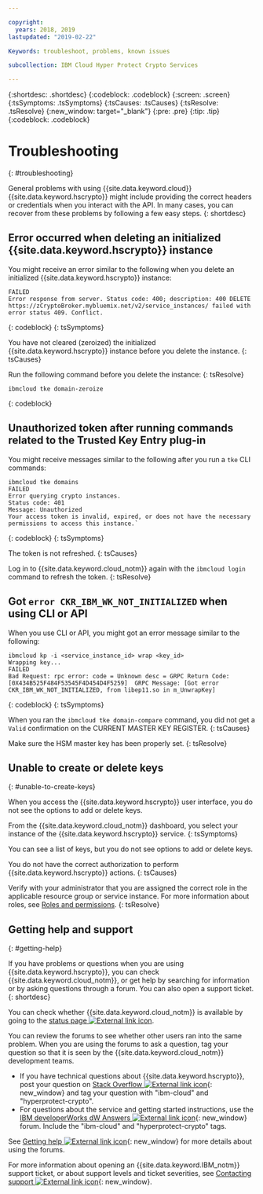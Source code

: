 ```yaml
---

copyright:
  years: 2018, 2019
lastupdated: "2019-02-22"

Keywords: troubleshoot, problems, known issues

subcollection: IBM Cloud Hyper Protect Crypto Services

---
```


{:shortdesc: .shortdesc}
{:codeblock: .codeblock}
{:screen: .screen}
{:tsSymptoms: .tsSymptoms}
{:tsCauses: .tsCauses}
{:tsResolve: .tsResolve}
{:new_window: target="_blank"}
{:pre: .pre}
{:tip: .tip}
{:codeblock: .codeblock}

# Troubleshooting
{: #troubleshooting}

General problems with using {{site.data.keyword.cloud}} {{site.data.keyword.hscrypto}} might include providing the correct headers or credentials when you interact with the API. In many cases, you can recover from these problems by following a few easy steps.
{: shortdesc}

## Error occurred when deleting an initialized {{site.data.keyword.hscrypto}} instance

You might receive an error similar to the following when you delete an initialized {{site.data.keyword.hscrypto}} instance:

```
FAILED
Error response from server. Status code: 400; description: 400 DELETE https://zCryptoBroker.mybluemix.net/v2/service_instances/ failed with error status 409. Conflict.
```
{: codeblock}
{: tsSymptoms}

You have not cleared (zeroized) the initialized {{site.data.keyword.hscrypto}} instance before you delete the instance.
{: tsCauses}

Run the following command before you delete the instance:
{: tsResolve}

```
ibmcloud tke domain-zeroize
```
{: codeblock}

## Unauthorized token after running commands related to the Trusted Key Entry plug-in

You might receive messages similar to the following after you run a `tke` CLI commands:

```
ibmcloud tke domains
FAILED
Error querying crypto instances.
Status code: 401
Message: Unauthorized
Your access token is invalid, expired, or does not have the necessary permissions to access this instance.`
```
{: codeblock}
{: tsSymptoms}

The token is not refreshed.
{: tsCauses}

Log in to {{site.data.keyword.cloud_notm}} again with the `ibmcloud login` command to refresh the token.
{: tsResolve}

## Got `error CKR_IBM_WK_NOT_INITIALIZED` when using CLI or API

When you use CLI or API, you might got an error message similar to the following:

```
ibmcloud kp -i <service_instance_id> wrap <key_id>
Wrapping key...
FAILED
Bad Request: rpc error: code = Unknown desc = GRPC Return Code: [0X434B525F484F53545F4D454D4F5259]  GRPC Message: [Got error CKR_IBM_WK_NOT_INITIALIZED, from libep11.so in m_UnwrapKey]
```
{: codeblock}
{: tsSymptoms}

When you ran the `ibmcloud tke domain-compare` command, you did not get a `Valid` confirmation on the CURRENT MASTER KEY REGISTER.
{: tsCauses}

Make sure the HSM master key has been properly set.
{: tsResolve}

## Unable to create or delete keys
{: #unable-to-create-keys}

When you access the {{site.data.keyword.hscrypto}} user interface, you do not see the options to add or delete keys.

From the {{site.data.keyword.cloud_notm}} dashboard, you select your instance of the {{site.data.keyword.hscrypto}} service.
{: tsSymptoms}

You can see a list of keys, but you do not see options to add or delete keys.

You do not have the correct authorization to perform {{site.data.keyword.hscrypto}} actions.
{: tsCauses}

Verify with your administrator that you are assigned the correct role in the applicable resource group or service instance. For more information about roles, see [Roles and permissions](/docs/services/key-protect/manage-access.html#roles).
{: tsResolve}

## Getting help and support
{: #getting-help}

If you have problems or questions when you are using {{site.data.keyword.hscrypto}}, you can check {{site.data.keyword.cloud_notm}}, or get help by searching for information or by asking questions through a forum. You can also open a support ticket.
{: shortdesc}

You can check whether {{site.data.keyword.cloud_notm}} is available by going to the [status page ![External link icon](../../icons/launch-glyph.svg "External link icon")](https://cloud.ibm.com/status?tags=platform,runtimes,services).

You can review the forums to see whether other users ran into the same problem. When you are using the forums to ask a question, tag your question so that it is seen by the {{site.data.keyword.cloud_notm}} development teams.

- If you have technical questions about {{site.data.keyword.hscrypto}}, post your question on [Stack Overflow ![External link icon](../../icons/launch-glyph.svg "External link icon")](http://stackoverflow.com/){: new_window} and tag your question with  "ibm-cloud" and "hyperprotect-crypto".
- For questions about the service and getting started instructions, use the [IBM developerWorks dW Answers ![External link icon](../../icons/launch-glyph.svg "External link icon")](https://developer.ibm.com/answers/index.html){: new_window} forum. Include the "ibm-cloud" and "hyperprotect-crypto" tags.

See [Getting help ![External link icon](../../icons/launch-glyph.svg "External link icon")](https://cloud.ibm.com/docs/support/index.html#getting-help){: new_window} for more details about using the forums.

For more information about opening an {{site.data.keyword.IBM_notm}} support ticket, or about support levels and ticket severities, see [Contacting support ![External link icon](../../icons/launch-glyph.svg "External link icon")](https://cloud.ibm.com/docs/support/index.html#contacting-support){: new_window}.
